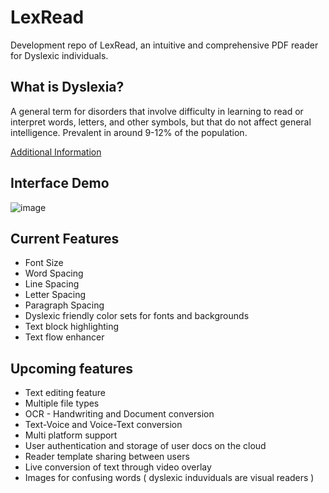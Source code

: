 # LexRead

Development repo of LexRead, an intuitive and comprehensive PDF reader for Dyslexic individuals.

## What is Dyslexia?

A general term for disorders that involve difficulty in learning to read or interpret words, letters, and other symbols, but that do not affect general intelligence.
Prevalent in around 9-12% of the population.

[Additional Information](https://www.understood.org/en/articles/what-is-dyslexia)
## Interface Demo

![image](https://user-images.githubusercontent.com/57054372/187366465-b9c12a53-de7c-4308-8a7d-2b2b7937ddd3.png)

## Current Features

* Font Size
* Word Spacing
* Line Spacing
* Letter Spacing
* Paragraph Spacing
* Dyslexic friendly color sets for fonts and backgrounds
* Text block highlighting
* Text flow enhancer

## Upcoming features

* Text editing feature
* Multiple file types
* OCR - Handwriting and Document conversion
* Text-Voice and Voice-Text conversion
* Multi platform support
* User authentication and storage of user docs on the cloud
* Reader template sharing between users
* Live conversion of text through video overlay
* Images for confusing words ( dyslexic induviduals are visual readers )

